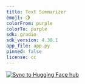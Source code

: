 ```yaml
---
title: Text Summarizer
emoji: 🌖
colorFrom: purple
colorTo: purple
sdk: gradio
sdk_version: 4.38.1
app_file: app.py
pinned: false
license: cc
---
```


[![Sync to Hugging Face hub](https://github.com/maxwkut/text-summarizer/actions/workflows/main.yml/badge.svg)](https://github.com/maxwkut/text-summarizer/actions/workflows/main.yml)